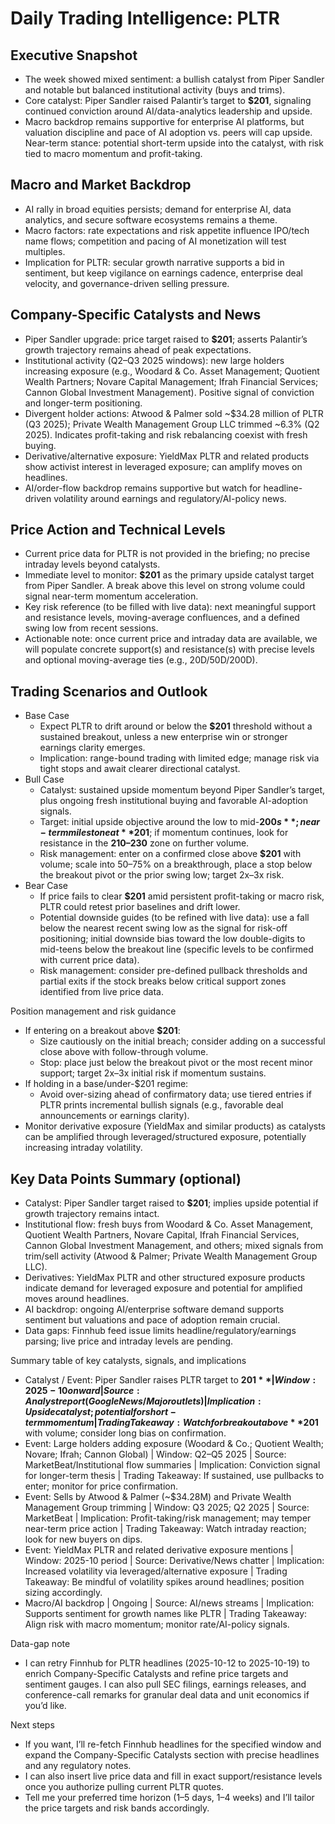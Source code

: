 # Daily Trading Intelligence: PLTR

## Executive Snapshot
- The week showed mixed sentiment: a bullish catalyst from Piper Sandler and notable but balanced institutional activity (buys and trims).  
- Core catalyst: Piper Sandler raised Palantir’s target to **$201**, signaling continued conviction around AI/data-analytics leadership and upside.  
- Macro backdrop remains supportive for enterprise AI platforms, but valuation discipline and pace of AI adoption vs. peers will cap upside. Near-term stance: potential short-term upside into the catalyst, with risk tied to macro momentum and profit-taking.

## Macro and Market Backdrop
- AI rally in broad equities persists; demand for enterprise AI, data analytics, and secure software ecosystems remains a theme.  
- Macro factors: rate expectations and risk appetite influence IPO/tech name flows; competition and pacing of AI monetization will test multiples.  
- Implication for PLTR: secular growth narrative supports a bid in sentiment, but keep vigilance on earnings cadence, enterprise deal velocity, and governance-driven selling pressure.

## Company-Specific Catalysts and News
- Piper Sandler upgrade: price target raised to **$201**; asserts Palantir’s growth trajectory remains ahead of peak expectations.  
- Institutional activity (Q2–Q3 2025 windows): new large holders increasing exposure (e.g., Woodard & Co. Asset Management; Quotient Wealth Partners; Novare Capital Management; Ifrah Financial Services; Cannon Global Investment Management). Positive signal of conviction and longer-term positioning.  
- Divergent holder actions: Atwood & Palmer sold ~$34.28 million of PLTR (Q3 2025); Private Wealth Management Group LLC trimmed ~6.3% (Q2 2025). Indicates profit-taking and risk rebalancing coexist with fresh buying.  
- Derivative/alternative exposure: YieldMax PLTR and related products show activist interest in leveraged exposure; can amplify moves on headlines.  
- AI/order-flow backdrop remains supportive but watch for headline-driven volatility around earnings and regulatory/AI-policy news.

## Price Action and Technical Levels
- Current price data for PLTR is not provided in the briefing; no precise intraday levels beyond catalysts.  
- Immediate level to monitor: **$201** as the primary upside catalyst target from Piper Sandler. A break above this level on strong volume could signal near-term momentum acceleration.  
- Key risk reference (to be filled with live data): next meaningful support and resistance levels, moving-average confluences, and a defined swing low from recent sessions.  
- Actionable note: once current price and intraday data are available, we will populate concrete support(s) and resistance(s) with precise levels and optional moving-average ties (e.g., 20D/50D/200D).

## Trading Scenarios and Outlook
- Base Case
  - Expect PLTR to drift around or below the **$201** threshold without a sustained breakout, unless a new enterprise win or stronger earnings clarity emerges.
  - Implication: range-bound trading with limited edge; manage risk via tight stops and await clearer directional catalyst.
- Bull Case
  - Catalyst: sustained upside momentum beyond Piper Sandler’s target, plus ongoing fresh institutional buying and favorable AI-adoption signals.
  - Target: initial upside objective around the low to mid-**$200s**; near-term milestone at **$201**; if momentum continues, look for resistance in the **$210–$230** zone on further volume.
  - Risk management: enter on a confirmed close above **$201** with volume; scale into 50–75% on a breakthrough, place a stop below the breakout pivot or the prior swing low; target 2x–3x risk.
- Bear Case
  - If price fails to clear **$201** amid persistent profit-taking or macro risk, PLTR could retest prior baselines and drift lower.
  - Potential downside guides (to be refined with live data): use a fall below the nearest recent swing low as the signal for risk-off positioning; initial downside bias toward the low double-digits to mid-teens below the breakout line (specific levels to be confirmed with current price data).
  - Risk management: consider pre-defined pullback thresholds and partial exits if the stock breaks below critical support zones identified from live price data.

Position management and risk guidance
- If entering on a breakout above **$201**:
  - Size cautiously on the initial breach; consider adding on a successful close above with follow-through volume.
  - Stop: place just below the breakout pivot or the most recent minor support; target 2x–3x initial risk if momentum sustains.
- If holding in a base/under-$201 regime:
  - Avoid over-sizing ahead of confirmatory data; use tiered entries if PLTR prints incremental bullish signals (e.g., favorable deal announcements or earnings clarity).
- Monitor derivative exposure (YieldMax and similar products) as catalysts can be amplified through leveraged/structured exposure, potentially increasing intraday volatility.

## Key Data Points Summary (optional)
- Catalyst: Piper Sandler target raised to **$201**; implies upside potential if growth trajectory remains intact.  
- Institutional flow: fresh buys from Woodard & Co. Asset Management, Quotient Wealth Partners, Novare Capital, Ifrah Financial Services, Cannon Global Investment Management, and others; mixed signals from trim/sell activity (Atwood & Palmer; Private Wealth Management Group LLC).  
- Derivatives: YieldMax PLTR and other structured exposure products indicate demand for leveraged exposure and potential for amplified moves around headlines.  
- AI backdrop: ongoing AI/enterprise software demand supports sentiment but valuations and pace of adoption remain crucial.  
- Data gaps: Finnhub feed issue limits headline/regulatory/earnings parsing; live price and intraday levels are pending.

Summary table of key catalysts, signals, and implications
- Catalyst / Event: Piper Sandler raises PLTR target to **$201** | Window: 2025-10 onward | Source: Analyst report (Google News/Major outlets) | Implication: Upside catalyst; potential for short-term momentum | Trading Takeaway: Watch for breakout above **$201** with volume; consider long bias on confirmation.
- Event: Large holders adding exposure (Woodard & Co.; Quotient Wealth; Novare; Ifrah; Cannon Global) | Window: Q2–Q5 2025 | Source: MarketBeat/Institutional flow summaries | Implication: Conviction signal for longer-term thesis | Trading Takeaway: If sustained, use pullbacks to enter; monitor for price confirmation.
- Event: Sells by Atwood & Palmer (~$34.28M) and Private Wealth Management Group trimming | Window: Q3 2025; Q2 2025 | Source: MarketBeat | Implication: Profit-taking/risk management; may temper near-term price action | Trading Takeaway: Watch intraday reaction; look for new buyers on dips.
- Event: YieldMax PLTR and related derivative exposure mentions | Window: 2025-10 period | Source: Derivative/News chatter | Implication: Increased volatility via leveraged/alternative exposure | Trading Takeaway: Be mindful of volatility spikes around headlines; position sizing accordingly.
- Macro/AI backdrop | Ongoing | Source: AI/news streams | Implication: Supports sentiment for growth names like PLTR | Trading Takeaway: Align risk with macro momentum; monitor rate/AI-policy signals.

Data-gap note
- I can retry Finnhub for PLTR headlines (2025-10-12 to 2025-10-19) to enrich Company-Specific Catalysts and refine price targets and sentiment gauges. I can also pull SEC filings, earnings releases, and conference-call remarks for granular deal data and unit economics if you’d like.

Next steps
- If you want, I’ll re-fetch Finnhub headlines for the specified window and expand the Company-Specific Catalysts section with precise headlines and any regulatory notes.
- I can also insert live price data and fill in exact support/resistance levels once you authorize pulling current PLTR quotes. 
- Tell me your preferred time horizon (1–5 days, 1–4 weeks) and I’ll tailor the price targets and risk bands accordingly.